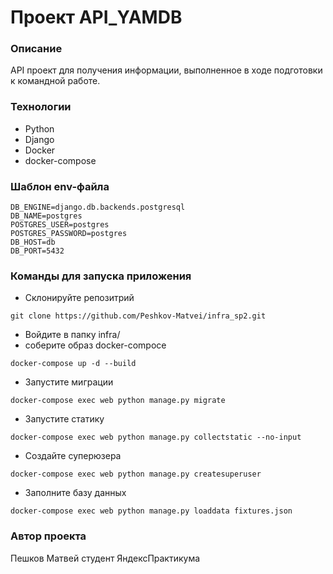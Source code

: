 # Проект API_YAMDB
### Описание
API проект для получения информации, выполненное в ходе подготовки к командной работе.
### Технологии
- Python
- Django
- Docker
- docker-compose
### Шаблон env-файла
```
DB_ENGINE=django.db.backends.postgresql
DB_NAME=postgres
POSTGRES_USER=postgres
POSTGRES_PASSWORD=postgres
DB_HOST=db
DB_PORT=5432
```
### Команды для запуска приложения
- Склонируйте репозитрий 
```
git clone https://github.com/Peshkov-Matvei/infra_sp2.git
```
- Войдите в папку infra/
- соберите образ docker-compoce
```
docker-compose up -d --build
```
- Запустите миграции
```
docker-compose exec web python manage.py migrate
```
- Запустите статику
```
docker-compose exec web python manage.py collectstatic --no-input
```
- Создайте суперюзера
```
docker-compose exec web python manage.py createsuperuser
```
- Заполните базу данных 
```
docker-compose exec web python manage.py loaddata fixtures.json
```
### Автор проекта
Пешков Матвей студент ЯндексПрактикума
